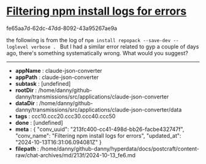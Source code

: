 # [Filtering npm install logs for errors](https://claude.ai/chat/213fc400-cc41-498d-bb26-facbe432747f)

fe65aa7d-62dc-47dd-8092-43a95267ae9a

the following is from the log of n`pm install repopack --save-dev --loglevel verbose . `
But I had a similar error related to gyp a couple of days ago, there's something systematically wrong. What would you suggest?

---

* **appName** : claude-json-converter
* **appPath** : claude-json-converter
* **subtask** : [undefined]
* **rootDir** : /home/danny/github-danny/transmissions/src/applications/claude-json-converter
* **dataDir** : /home/danny/github-danny/transmissions/src/applications/claude-json-converter/data
* **tags** : ccc10.ccc20.ccc30.ccc40.ccc50
* **done** : [undefined]
* **meta** : {
  "conv_uuid": "213fc400-cc41-498d-bb26-facbe432747f",
  "conv_name": "Filtering npm install logs for errors",
  "updated_at": "2024-10-13T16:31:06.094081Z"
}
* **filepath** : /home/danny/github-danny/hyperdata/docs/postcraft/content-raw/chat-archives/md/213f/2024-10-13_fe6.md